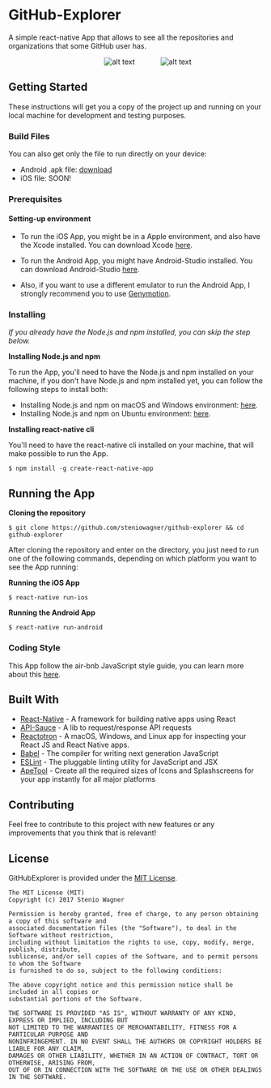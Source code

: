 # GitHub-Explorer

A simple react-native App that allows to see all the repositories and organizations that some GitHub user has.

&nbsp;&nbsp;&nbsp;&nbsp;&nbsp;&nbsp;&nbsp;&nbsp;&nbsp;&nbsp;&nbsp;&nbsp;&nbsp;&nbsp;&nbsp;&nbsp;&nbsp;&nbsp;&nbsp;&nbsp;&nbsp;&nbsp;&nbsp;&nbsp;&nbsp;&nbsp;&nbsp;&nbsp;&nbsp;&nbsp;&nbsp;&nbsp;&nbsp;&nbsp;&nbsp;&nbsp;&nbsp;&nbsp;&nbsp;&nbsp;&nbsp;&nbsp;&nbsp;&nbsp;&nbsp;&nbsp;&nbsp;&nbsp;![alt text](https://media.giphy.com/media/3oFzlZnVt9CYlAcquk/giphy.gif) &nbsp;&nbsp;&nbsp;&nbsp;&nbsp;&nbsp;&nbsp;&nbsp;&nbsp;&nbsp;&nbsp;&nbsp;![alt text](https://media.giphy.com/media/l0HUhqeubuVJK2JZm/giphy.gif)

## Getting Started

These instructions will get you a copy of the project up and running on your local machine for development and testing purposes. 

### Build Files
You can also get only the file to run directly on your device:

* Android .apk file: [download](https://drive.google.com/file/d/1wSaIF1_UZYZYk80C7XFUBStteKB7Le2o/view?usp=sharing)
* iOS file: SOON!

### Prerequisites

#### Setting-up environment

* To run the iOS App, you might be in a Apple environment, and also have the Xcode installed. You can download Xcode  [here](https://developer.apple.com/download/).

* To run the Android App, you might have Android-Studio installed. You can download Android-Studio  [here](https://developer.android.com/studio/index.html).
*  Also, if you want to use a different emulator to run the Android App, I strongly recommend you to use [Genymotion](https://www.genymotion.com/).

### Installing

 *If you already have the Node.js and npm installed, you can skip  the step below.*

**Installing Node.js and npm**

To run the App, you'll need to have the Node.js and  npm installed on your machine, if you don't have Node.js and npm installed yet, you can follow the following steps to install both:

 * Installing Node.js and npm on macOS and Windows environment: [here](https://nodejs.org/en/download/).
 * Installing Node.js and npm on Ubuntu environment: [here](https://tecadmin.net/install-latest-nodejs-npm-on-ubuntu/).

**Installing react-native cli**

You'll need to have the react-native cli installed on your machine, that will make possible to run the App.

```
$ npm install -g create-react-native-app
```

## Running the App

**Cloning the repository**
```
$ git clone https://github.com/steniowagner/github-explorer && cd github-explorer
```

After cloning the repository and enter on the directory, you just need to run one of the following commands, depending on which platform you want to see the App running:

**Running the iOS App**

```
$ react-native run-ios
```

**Running the Android App**

```
$ react-native run-android
```

### Coding Style

This App follow the air-bnb JavaScript style guide, you can learn more about this [here](https://github.com/airbnb/javascript).

## Built With

* [React-Native](http://www.dropwizard.io/1.0.2/docs/) - A framework for building native apps using React
* [API-Sauce](https://github.com/infinitered/apisauce) - A lib to request/response API requests
* [Reactotron](https://github.com/infinitered/reactotron) - A macOS, Windows, and Linux app for inspecting your React JS and React Native apps.
* [Babel](https://babeljs.io/) - The compiler for writing next generation JavaScript
* [ESLint](https://eslint.org/) - The pluggable linting utility for JavaScript and JSX
* [ApeTool](https://apetools.webprofusion.com/app/#/tools/imagegorilla) - Create all the required sizes of Icons and Splashscreens for your app instantly for all major platforms

## Contributing

Feel free to contribute to this project with new features or any improvements that you think that is relevant!


## License

GitHubExplorer is provided under the [MIT License](https://github.com/vhesener/Closures/blob/master/LICENSE).

```text
The MIT License (MIT)
Copyright (c) 2017 Stenio Wagner
 
Permission is hereby granted, free of charge, to any person obtaining a copy of this software and
associated documentation files (the "Software"), to deal in the Software without restriction,
including without limitation the rights to use, copy, modify, merge, publish, distribute,
sublicense, and/or sell copies of the Software, and to permit persons to whom the Software
is furnished to do so, subject to the following conditions:
 
The above copyright notice and this permission notice shall be included in all copies or
substantial portions of the Software.
 
THE SOFTWARE IS PROVIDED "AS IS", WITHOUT WARRANTY OF ANY KIND, EXPRESS OR IMPLIED, INCLUDING BUT
NOT LIMITED TO THE WARRANTIES OF MERCHANTABILITY, FITNESS FOR A PARTICULAR PURPOSE AND
NONINFRINGEMENT. IN NO EVENT SHALL THE AUTHORS OR COPYRIGHT HOLDERS BE LIABLE FOR ANY CLAIM,
DAMAGES OR OTHER LIABILITY, WHETHER IN AN ACTION OF CONTRACT, TORT OR OTHERWISE, ARISING FROM,
OUT OF OR IN CONNECTION WITH THE SOFTWARE OR THE USE OR OTHER DEALINGS IN THE SOFTWARE.
```